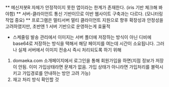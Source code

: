 ** 메신저봇R 자체가 안정적이지 못한 앱이라는 한계가 존재한다. (iris 기반 체크해 봐야함)
** 서버-클라이언트 통신 기반이므로 이반 웹사이트 구축과는 다르다. (모니터링 작업 중요)
** 프로그램은 멀티서버 멀티 클라이언트 지원으로 향후 확장성과 안정성을 고려하였지만, 초반엔 1 서버 기반으로 운영하는게 효율적

- 스케줄링 발송 관리에서 이미지는 서버 폴더에 저장하는 방식이 아닌 디비에 base64로 저장하는 방식을 택해서 해당 페이지를 여는데 시간이 소요됩니다. 그러나 실제 서버에서 이미지 전송시 즉시 처리되도록 하기 위해 

1. domaeka.com 소개페이지에서 로그인을 통해 회원가입을 하면(지점 정보가 저장이 안됨. 이미 가입상태라면 문제가 없음. 가입 상태가 아니라면 가입처리를 블럭시키고 가입경로를 안내하는 방안 고려 가능)
2. 재고 처리 방식 확인할 것 
